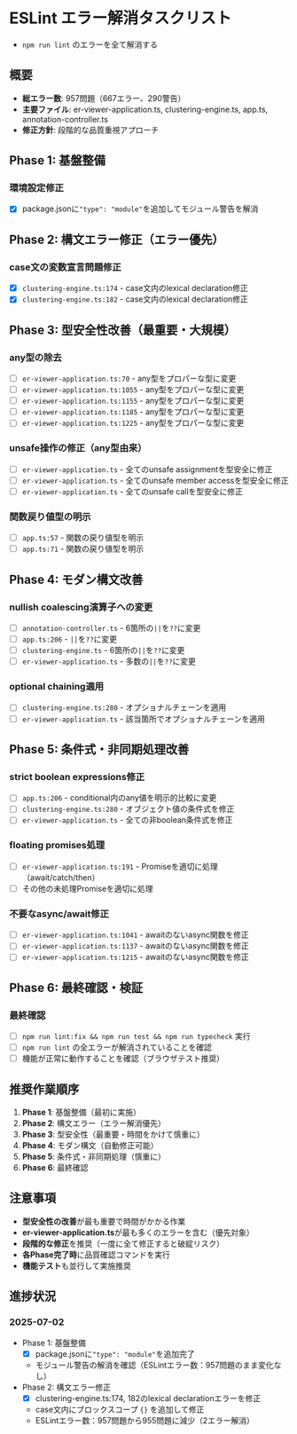 # ESLint エラー解消タスクリスト

* `npm run lint` のエラーを全て解消する

## 概要
- **総エラー数**: 957問題（667エラー、290警告）
- **主要ファイル**: er-viewer-application.ts, clustering-engine.ts, app.ts, annotation-controller.ts
- **修正方針**: 段階的な品質重視アプローチ

## Phase 1: 基盤整備

### 環境設定修正
- [x] package.jsonに`"type": "module"`を追加してモジュール警告を解消

## Phase 2: 構文エラー修正（エラー優先）

### case文の変数宣言問題修正
- [x] `clustering-engine.ts:174` - case文内のlexical declaration修正
- [x] `clustering-engine.ts:182` - case文内のlexical declaration修正

## Phase 3: 型安全性改善（最重要・大規模）

### any型の除去
- [ ] `er-viewer-application.ts:70` - any型をプロパーな型に変更
- [ ] `er-viewer-application.ts:1055` - any型をプロパーな型に変更
- [ ] `er-viewer-application.ts:1155` - any型をプロパーな型に変更
- [ ] `er-viewer-application.ts:1185` - any型をプロパーな型に変更
- [ ] `er-viewer-application.ts:1225` - any型をプロパーな型に変更

### unsafe操作の修正（any型由来）
- [ ] `er-viewer-application.ts` - 全てのunsafe assignmentを型安全に修正
- [ ] `er-viewer-application.ts` - 全てのunsafe member accessを型安全に修正
- [ ] `er-viewer-application.ts` - 全てのunsafe callを型安全に修正

### 関数戻り値型の明示
- [ ] `app.ts:57` - 関数の戻り値型を明示
- [ ] `app.ts:71` - 関数の戻り値型を明示

## Phase 4: モダン構文改善

### nullish coalescing演算子への変更
- [ ] `annotation-controller.ts` - 6箇所の`||`を`??`に変更
- [ ] `app.ts:206` - `||`を`??`に変更
- [ ] `clustering-engine.ts` - 6箇所の`||`を`??`に変更
- [ ] `er-viewer-application.ts` - 多数の`||`を`??`に変更

### optional chaining適用
- [ ] `clustering-engine.ts:280` - オプショナルチェーンを適用
- [ ] `er-viewer-application.ts` - 該当箇所でオプショナルチェーンを適用

## Phase 5: 条件式・非同期処理改善

### strict boolean expressions修正
- [ ] `app.ts:206` - conditional内のany値を明示的比較に変更
- [ ] `clustering-engine.ts:280` - オブジェクト値の条件式を修正
- [ ] `er-viewer-application.ts` - 全ての非boolean条件式を修正

### floating promises処理
- [ ] `er-viewer-application.ts:191` - Promiseを適切に処理（await/catch/then）
- [ ] その他の未処理Promiseを適切に処理

### 不要なasync/await修正
- [ ] `er-viewer-application.ts:1041` - awaitのないasync関数を修正
- [ ] `er-viewer-application.ts:1137` - awaitのないasync関数を修正
- [ ] `er-viewer-application.ts:1215` - awaitのないasync関数を修正

## Phase 6: 最終確認・検証

### 最終確認
- [ ] `npm run lint:fix && npm run test && npm run typecheck` 実行
- [ ] `npm run lint` の全エラーが解消されていることを確認
- [ ] 機能が正常に動作することを確認（ブラウザテスト推奨）

## 推奨作業順序

1. **Phase 1**: 基盤整備（最初に実施）
2. **Phase 2**: 構文エラー（エラー解消優先）
3. **Phase 3**: 型安全性（最重要・時間をかけて慎重に）
4. **Phase 4**: モダン構文（自動修正可能）
5. **Phase 5**: 条件式・非同期処理（慎重に）
6. **Phase 6**: 最終確認

## 注意事項

- **型安全性の改善**が最も重要で時間がかかる作業
- **er-viewer-application.ts**が最も多くのエラーを含む（優先対象）
- **段階的な修正**を推奨（一度に全て修正すると破綻リスク）
- **各Phase完了時**に品質確認コマンドを実行
- **機能テスト**も並行して実施推奨

## 進捗状況

### 2025-07-02
- Phase 1: 基盤整備
  - [x] package.jsonに`"type": "module"`を追加完了
  - モジュール警告の解消を確認（ESLintエラー数：957問題のまま変化なし）
- Phase 2: 構文エラー修正
  - [x] clustering-engine.ts:174, 182のlexical declarationエラーを修正
  - case文内にブロックスコープ `{}` を追加して修正
  - ESLintエラー数：957問題から955問題に減少（2エラー解消）